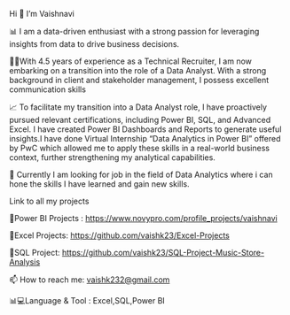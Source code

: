 Hi 👋 I’m Vaishnavi

📊 I am a data-driven enthusiast with a strong passion for leveraging insights from data to drive business decisions. 

👩‍💻With 4.5 years of experience as a Technical Recruiter, I am now embarking on a transition into the role of a Data Analyst. With a strong background in client and stakeholder management, I possess excellent communication skills

📈 To facilitate my transition into a Data Analyst role, I have proactively pursued relevant certifications, including Power BI, SQL, and Advanced Excel. I have created Power BI Dashboards and Reports to generate useful insights.I have done Virtual Internship “Data Analytics in Power BI” offered by PwC which allowed me to apply these skills in a real-world business context, further strengthening my analytical capabilities.

👀 Currently I am looking for job in the field of Data Analytics where i can hone the skills I have learned and gain new skills.

Link to all my projects 

🔗Power BI Projects : https://www.novypro.com/profile_projects/vaishnavi                                                       

🔗Excel Projects: https://github.com/vaishk23/Excel-Projects

🔗SQL Project: https://github.com/vaishk23/SQL-Project-Music-Store-Analysis
   
📫 How to reach me: vaishk232@gmail.com

📊💻Language & Tool : Excel,SQL,Power BI
